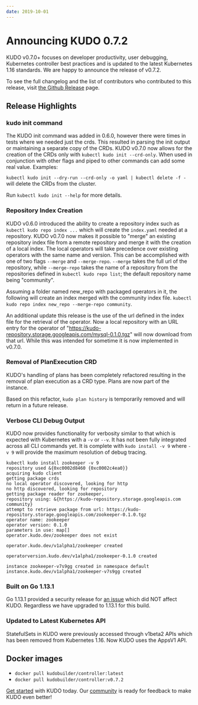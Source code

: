 ```yaml
---
date: 2019-10-01
---
```


# Announcing KUDO 0.7.2

KUDO v0.7.0+ focuses on developer productivity, user debugging, Kubernetes controller best practices and is updated to the latest Kubernetes 1.16 standards. We are happy to announce the release of v0.7.2.

<!-- more -->

To see the full changelog and the list of contributors who contributed to this release, visit [the Github Release](https://github.com/kudobuilder/kudo/releases/tag/v0.7.2) page.

## Release Highlights

### kudo init command

The KUDO init command was added in 0.6.0, however there were times in tests where we needed just the crds. This resulted in parsing the init output or maintaining a separate copy of the CRDs.  KUDO v0.7.0 now allows for the creation of the CRDs only with `kubectl kudo init --crd-only`.  When used in conjunction with other flags and piped to other commands can add some real value.  Examples:

`kubectl kudo init --dry-run --crd-only -o yaml | kubectl delete -f -` will delete the CRDs from the cluster.

Run `kubectl kudo init --help` for more details.


### Repository Index Creation

KUDO v0.6.0 introduced the ability to create a repository index such as `kubectl kudo repo index ...` which will create the `index.yaml` needed at a repository.  KUDO v0.7.0 now makes it possible to "merge" an existing repository index file from a remote repository and merge it with the creation of a local index. The local operators will take precedence over existing operators with the same name and version. This can be accomplished with one of two flags `--merge` and `--merge-repo`.  `--merge` takes the full url of the repository, while `--merge-repo` takes the name of a repository from the repositories defined in `kubectl kudo repo list`; the default repository name being "community".

Assuming a folder named new_repo with packaged operators in it, the following will create an index merged with the community index file.
`kubectl kudo repo index new_repo --merge-repo community`.

An additional update this release is the use of the url defined in the index file for the retrieval of the operator.  Now a local repository with an URL entry for the operator of "https://kudo-repository.storage.googleapis.com/mysql-0.1.0.tgz" will now download from that url. While this was intended for sometime it is now implemented in v0.7.0.

### Removal of PlanExecution CRD

KUDO's handling of plans has been completely refactored resulting in the removal of plan execution as a CRD type.  Plans are now part of the instance.

Based on this refactor, `kudo plan history` is temporarily removed and will return in a future release.

### Verbose CLI Debug Output

KUDO now provides functionality for verbosity similar to that which is expected with Kubernetes with a `-v` or `--v`. It has not been fully integrated across all CLI commands yet. It is complete with `kudo install -v 9` where `-v 9` will provide the maximum resolution of debug tracing.

```
kubectl kudo install zookeeper -v 9
repository used &{0xc0002d8460 {0xc0002c4ea0}}
acquiring kudo client
getting package crds
no local operator discovered, looking for http
no http discovered, looking for repository
getting package reader for zookeeper,
repository using: &{https://kudo-repository.storage.googleapis.com community}
attempt to retrieve package from url: https://kudo-repository.storage.googleapis.com/zookeeper-0.1.0.tgz
operator name: zookeeper
operator version: 0.1.0
parameters in use: map[]
operator.kudo.dev/zookeeper does not exist

operator.kudo.dev/v1alpha1/zookeeper created

operatorversion.kudo.dev/v1alpha1/zookeeper-0.1.0 created

instance zookeeper-v7s9gg created in namespace default
instance.kudo.dev/v1alpha1/zookeeper-v7s9gg created
```

### Built on Go 1.13.1

Go 1.13.1 provided a security release for [an issue](https://github.com/golang/go/issues/34542) which did NOT affect KUDO.  Regardless we have upgraded to 1.13.1 for this build.

### Updated to Latest Kubernetes API

StatefulSets in KUDO were previously accessed through v1beta2 APIs which has been removed from Kubernetes 1.16. Now KUDO uses the AppsV1 API.

## Docker images

- `docker pull kudobuilder/controller:latest`
- `docker pull kudobuilder/controller:v0.7.2`

[Get started](../docs/README.md) with KUDO today. Our [community](../community/README.md) is ready for feedback to make KUDO even better!
